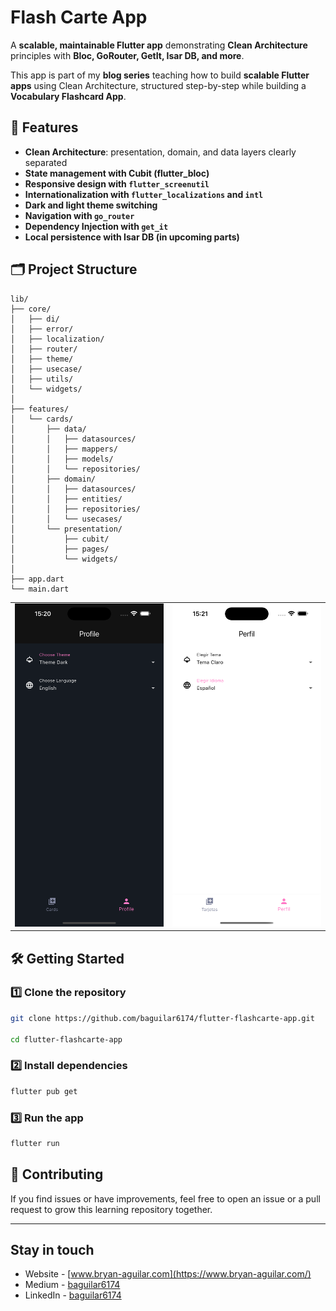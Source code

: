 # Flash Carte App

A **scalable, maintainable Flutter app** demonstrating **Clean Architecture** principles with **Bloc, GoRouter, GetIt, Isar DB, and more**.

This app is part of my **blog series** teaching how to build **scalable Flutter apps** using Clean Architecture, structured step-by-step while building a **Vocabulary Flashcard App**.


## 🚀 Features

- **Clean Architecture**: presentation, domain, and data layers clearly separated
- **State management with Cubit (flutter\_bloc)**
- **Responsive design with `flutter_screenutil`**
- **Internationalization with `flutter_localizations` and `intl`**
- **Dark and light theme switching**
- **Navigation with `go_router`**
- **Dependency Injection with `get_it`**
- **Local persistence with Isar DB (in upcoming parts)**

## 🗂️ Project Structure

```
lib/
├── core/
│   ├── di/
│   ├── error/
│   ├── localization/
│   ├── router/
│   ├── theme/
│   ├── usecase/
│   ├── utils/
│   └── widgets/
│
├── features/
│   └── cards/
│       ├── data/
│       │   ├── datasources/
│       │   ├── mappers/
│       │   ├── models/
│       │   └── repositories/
│       ├── domain/
│       │   ├── datasources/
│       │   ├── entities/
│       │   ├── repositories/
│       │   └── usecases/
│       └── presentation/
│           ├── cubit/
│           ├── pages/
│           └── widgets/
│
├── app.dart
└── main.dart
```

<table>
  <tr>
    <td align="center" valign="center"><img src="./media/2.png?raw=true" width="100%"></td>
    <td align="center" valign="center"><img src="./media/3.png?raw=true" width="100%"></td>
  </tr>
</table>

## 🛠️ Getting Started

### 1️⃣ Clone the repository

```bash
git clone https://github.com/baguilar6174/flutter-flashcarte-app.git

cd flutter-flashcarte-app
```

### 2️⃣ Install dependencies

```bash
flutter pub get
```

### 3️⃣ Run the app

```bash
flutter run
```

## 🤝 Contributing

If you find issues or have improvements, feel free to open an issue or a pull request to grow this learning repository together.

---

## Stay in touch

- Website - [www.bryan-aguilar.com](https://www.bryan-aguilar.com/)
- Medium - [baguilar6174](https://baguilar6174.medium.com/)
- LinkedIn - [baguilar6174](https://www.linkedin.com/in/baguilar6174)